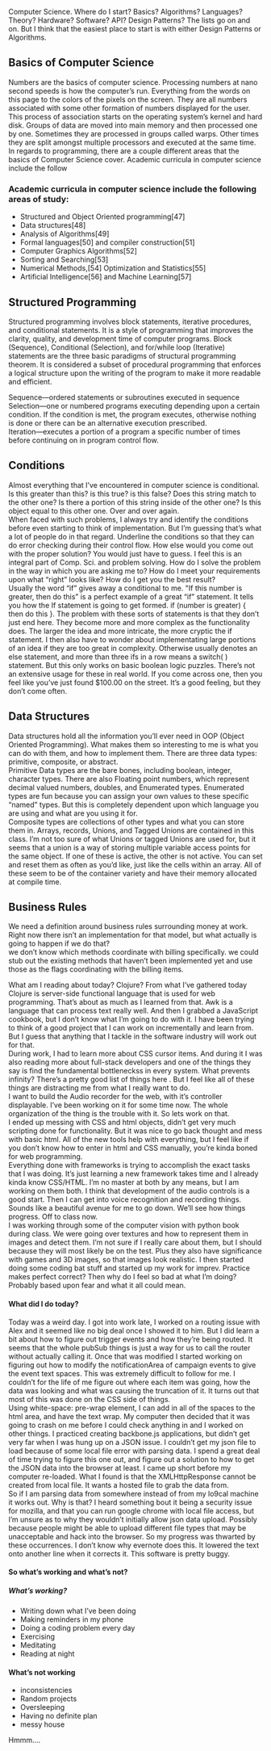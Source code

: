 Computer Science. Where do I start? Basics? Algorithms? Languages? Theory? Hardware? Software? API? Design Patterns? The lists go on and on. But I think that the easiest place to start is with either Design Patterns or Algorithms.    

## Basics of Computer Science

Numbers are the basics of computer science. Processing numbers at nano second speeds is how the computer’s run. Everything from the words on this page to the colors of the pixels on the screen. They are all numbers associated with some other formation of numbers displayed for the user. This process of association starts on the operating system’s kernel and hard disk. Groups of data are moved into main memory and then processed one by one. Sometimes they are processed in groups called warps. Other times they are split amongst multiple processors and executed at the same time. In regards to programming, there are a couple different areas that the basics of Computer Science cover. Academic curricula in computer science include the follow   

### Academic curricula in computer science include the following areas of study:

* Structured and Object Oriented programming[47]
* Data structures[48]
* Analysis of Algorithms[49]
* Formal languages[50] and compiler construction[51]
* Computer Graphics Algorithms[52]
* Sorting and Searching[53]
* Numerical Methods,[54] Optimization and Statistics[55]
* Artificial Intelligence[56] and Machine Learning[57]

## Structured Programming
Structured programming involves block statements, iterative procedures, and conditional statements. It is a style of programming that improves the clarity, quality, and development time of computer programs. Block (Sequence), Conditional (Selection), and for/while loop (Iterative) statements are the three basic paradigms of structural programming theorem. It is considered a subset of procedural programming that enforces a logical structure upon the writing of the program to make it more readable and efficient.   

Sequence—ordered statements or subroutines executed in sequence
Selection—one or numbered programs executing depending upon a certain condition. If the condition is met, the program executes, otherwise nothing is done or there can be an alternative execution prescribed.    
Iteration—executes a portion of a program a specific number of times before continuing on in program control flow.    


## Conditions

Almost everything that I’ve encountered in computer science is conditional. Is this greater than this? is this true? is this false? Does this string match to the other one? Is there a portion of this string inside of the other one? Is this object equal to this other one. Over and over again.    
When faced with such problems, I always try and identify the conditions before even starting to think of implementation. But I’m guessing that’s what a lot of people do in that regard. Underline the conditions so that they can do error checking during their control flow. How else would you come out with the proper solution? You would just have to guess. I feel this is an integral part of Comp. Sci. and problem solving. How do I solve the problem in the way in which you are asking me to? How do I meet your requirements upon what “right” looks like? How do I get you the best result?     
Usually the word “if” gives away a conditional to me. "If this number is greater, then do this” is a perfect example of a great “if” statement. It tells you how the If statement is going to get formed. if (number is greater) { then do this }. The problem with these sorts of statements is that they don’t just end here. They become more and more complex as the functionality does. The larger the idea and more intricate, the more cryptic the if statement. I then also have to wonder about implementating large portions of an idea if they are too great in complexity. Otherwise usually denotes an else statement, and more than three ifs in a row means a switch( ) statement. But this only works on basic boolean logic puzzles. There’s not an extensive usage for these in real world. If you come across one, then you feel like you’ve just found $100.00 on the street. It’s a good feeling, but they don’t come often.      

## Data Structures

Data structures hold all the information you’ll ever need in OOP (Object Oriented Programming). What makes them so interesting to me is what you can do with them, and how to implement them. There are three data types: primitive, composite, or abstract.     
Primitive Data types are the bare bones, including boolean, integer, character types. There are also Floating point numbers, which represent decimal valued numbers, doubles, and Enumerated types. Enumerated types are fun because you can assign your own values to these specific “named” types. But this is completely dependent upon which language you are using and what are you using it for.     
Composite types are collections of other types and what you can store them in. Arrays, records, Unions, and Tagged Unions are contained in this class. I’m not too sure of what Unions or tagged Unions are used for, but it seems that a union is a way of storing multiple variable access points for the same object. If one of these is active, the other is not active. You can set and reset them as often as you’d like, just like the cells within an array. All of these seem to be of the container variety and have their memory allocated at compile time.     


## Business Rules 
We need a definition around business rules surrounding money at work. Right now there isn’t an implementation for that model, but what actually is going to happen if we do that?     
we don’t know which methods coordinate with billing specifically.
we could stub out the existing methods that haven’t been implemented yet and use those as the flags coordinating with the billing items.    


What am I reading about today? Clojure? From what I’ve gathered today Clojure is server-side functional language that is used for web programming. That’s about as much as I learned from that. Awk is a language that can process text really well. And then I grabbed a JavaScript cookbook, but I don’t know what I’m going to do with it. I have been trying to think of a good project that I can work on incrementally and learn from. But I guess that anything that I tackle in the software industry will work out for that.     
During work, I had to learn more about CSS cursor items. And during it I was also reading more about full-stack developers and one of the things they say is find the fundamental bottleneckss in every system. What prevents infinity? There’s a pretty good list of things here . But I feel like all of these things are distracting me from what I really want to do.      
I want to build the Audio recorder for the web, with it’s controller displayable. I’ve been working on it for some time now. The whole organization of the thing is the trouble with it. So lets work on that.      
I ended up messing with CSS and html objects, didn’t get very much scripting done for functionality. But it was nice to go back thought and mess with basic html. All of the new tools help with everything, but I feel like if you don’t know how to enter in html and CSS manually, you’re kinda boned for web programming.     
Everything done with frameworks is trying to accomplish the exact tasks that I was doing. It’s just learning a new framework takes time and I already kinda know CSS/HTML. I’m no master at both by any means, but I am working on them both. I think that development of the audio controls is a good start. Then I can get into voice recognition and recording things. Sounds like a beautiful avenue for me to go down. We’ll see how things progress. Off to class now.    
I was working through some of the computer vision with python book during class. We were going over textures and how to represent them in images and detect them. I’m not sure if I really care about them, but I should because they will most likely be on the test. Plus they also have significance with games and 3D images, so that images look realistic. I then started doing some coding bat stuff and started up my work for imprev. Practice makes perfect correct? Then why do I feel so bad at what I’m doing? Probably based upon fear and what it all could mean.      

#### What did I do today? 

Today was a weird day. I got into work late, I worked on a routing issue with Alex and it seemed like no big deal once I showed it to him. But I did learn a bit about how to figure out trigger events and how they’re being routed. It seems that the whole pubSub things is just a way for us to call the router without actually calling it. Once that was modified I started working on figuring out how to modify the notificationArea of campaign events to give the event text spaces. This was extremely difficult to follow for me. I couldn’t for the life of me figure out where each item was going, how the data was looking and what was causing the truncation of it. It turns out that most of this was done on the CSS side of things.    
Using white-space: pre-wrap element, I can add in all of the spaces to the html area, and have the text wrap. My computer then decided that it was going to crash on me before I could check anything in and I worked on other things. I practiced creating backbone.js applications, but didn’t get very far when I was hung up on a JSON issue. I couldn’t get my json file to load because of some local file error with parsing data. I spend a great deal of time trying to figure this one out, and figure out a solution to how to get the JSON data into the browser at least. I came up short before my computer re-loaded. What I found is that the XMLHttpResponse cannot be created from local file. It wants a hosted file to grab the data from.     
So if I am parsing data from somewhere instead of from my lo9cal machine it works out. Why is that? I heard something bout it being a security issue for mozilla, and that you can run google chrome with local file access, but I’m unsure as to why they wouldn’t initially allow json data upload. Possibly because people might be able to upload different file types that may be unacceptable and hack into the browser. So my progress was thwarted by these occurrences. I don’t know why evernote does this. It lowered the text onto another line when it corrects it. This software is pretty buggy.     

#### So what’s working and what’s not?
##### What’s working?
* Writing down what I’ve been doing 
* Making reminders in my phone
* Doing a coding problem every day
* Exercising
* Meditating
* Reading at night

#### What’s not working
* inconsistencies
* Random projects
* Oversleeping
* Having no definite plan
* messy house


Hmmm....